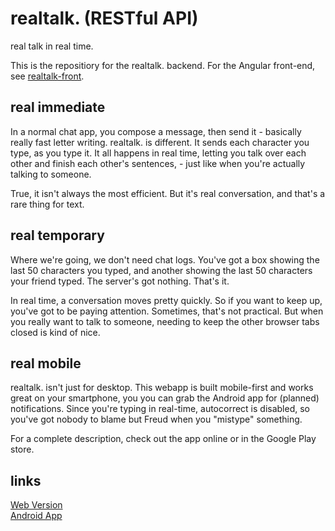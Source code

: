 realtalk. (RESTful API)
=====
real talk in real time.

This is the repositiory for the realtalk. backend. For the Angular front-end,
see [realtalk-front](https://github.com/whenther/realtalk-front).  


real immediate
--------------
In a normal chat app, you compose a message, then send it -
basically really fast letter writing. realtalk. is different. It sends 
each character you type, as you type it. It all happens in real time, 
letting you talk over each other and finish each other's sentences, -
just like when you're actually talking to someone.  

True, it isn't always the most efficient. But it's real conversation, 
and that's a rare thing for text.

real temporary
--------------
Where we're going, we don't need chat logs. You've got a box showing the last 50
characters you typed, and another showing the last 50 characters your friend 
typed. The server's got nothing. That's it.

In real time, a conversation moves pretty quickly. So if you want to keep up,
you've got to be paying attention. Sometimes, that's not practical. But when you
really want to talk to someone, needing to keep the other browser tabs closed 
is kind of nice.

real mobile
-----------
realtalk. isn't just for desktop. This webapp is built mobile-first and works 
great on your smartphone, you you can grab the Android app for (planned) 
notifications. Since you're typing in real-time, autocorrect is disabled, 
so you've got nobody to blame but Freud when you "mistype" something.


For a complete description, check out the app online or in the Google Play store.

links
------
[Web Version](http://realtalk.whentheresawill.net)  
[Android App](https://play.google.com/apps/publish/?dev_acc=09843787097809109396#MarketListingPlace:p=net.whentheresawill.realtalk)  